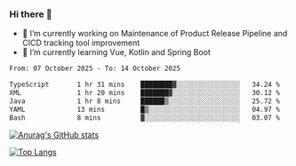 ### Hi there 👋

- 🔭 I’m currently working on Maintenance of Product Release Pipeline and CICD tracking tool improvement
- 🌱 I’m currently learning Vue, Kotlin and Spring Boot

<!--START_SECTION:waka-->

```txt
From: 07 October 2025 - To: 14 October 2025

TypeScript       1 hr 31 mins    ████████▓░░░░░░░░░░░░░░░░   34.24 %
XML              1 hr 20 mins    ███████▓░░░░░░░░░░░░░░░░░   30.12 %
Java             1 hr 8 mins     ██████▒░░░░░░░░░░░░░░░░░░   25.72 %
YAML             13 mins         █▒░░░░░░░░░░░░░░░░░░░░░░░   04.97 %
Bash             8 mins          ▓░░░░░░░░░░░░░░░░░░░░░░░░   03.07 %
```

<!--END_SECTION:waka-->

[![Anurag's GitHub stats](https://github-readme-stats.vercel.app/api?username=yunhao981&show_icons=true&theme=solarized-dark)](https://github.com/anuraghazra/github-readme-stats)

[![Top Langs](https://github-readme-stats.vercel.app/api/top-langs/?username=yunhao981&theme=solarized-dark&layout=compact)](https://github.com/anuraghazra/github-readme-stats)

<!--
**yunhao981/yunhao981** is a ✨ _special_ ✨ repository because its `README.md` (this file) appears on your GitHub profile.

Here are some ideas to get you started:

- 🔭 I’m currently working on Maintenance of Release Pipeline and CICD tracking tool improvement
- 🌱 I’m currently learning Vue, Kotlin and Spring Boot
- 👯 I’m looking to collaborate on ...
- 🤔 I’m looking for help with ...
- 💬 Ask me about ...
- 📫 How to reach me: ...
- 😄 Pronouns: ...
- ⚡ Fun fact: ...
-->


